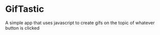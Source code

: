 # GifTastic

A simple app that uses javascript to create gifs on the topic of whatever button is clicked
